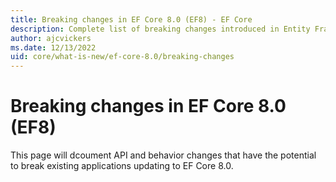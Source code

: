 ```yaml
---
title: Breaking changes in EF Core 8.0 (EF8) - EF Core
description: Complete list of breaking changes introduced in Entity Framework Core 8.0 (EF7)
author: ajcvickers
ms.date: 12/13/2022
uid: core/what-is-new/ef-core-8.0/breaking-changes
---
```


# Breaking changes in EF Core 8.0 (EF8)

This page will dcoument API and behavior changes that have the potential to break existing applications updating to EF Core 8.0.
